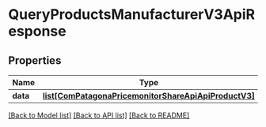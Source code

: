 # QueryProductsManufacturerV3ApiResponse

## Properties
Name | Type | Description | Notes
------------ | ------------- | ------------- | -------------
**data** | [**list[ComPatagonaPricemonitorShareApiApiProductV3]**](ComPatagonaPricemonitorShareApiApiProductV3.md) |  | 

[[Back to Model list]](../README.md#documentation-for-models) [[Back to API list]](../README.md#documentation-for-api-endpoints) [[Back to README]](../README.md)


